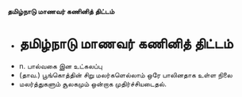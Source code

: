 **தமிழ்நாடு மாணவர் கணினித் திட்டம்**
- # தமிழ்நாடு மாணவர் கணினித் திட்டம்
- n. பால்வகை இன உட்கலப்பு
- (தாவ.) பூங்கொத்தின் சிறு மலர்களெல்லாம் ஒரே பாலினதாக உள்ள நிலை
- மலர்த்துகளும் சூலகமும் ஒன்றாக முதிர்ச்சியடைதல்.

